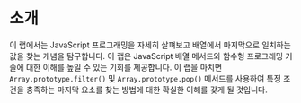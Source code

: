 # 소개

이 랩에서는 JavaScript 프로그래밍을 자세히 살펴보고 배열에서 마지막으로 일치하는 값을 찾는 개념을 탐구합니다. 이 랩은 JavaScript 배열 메서드와 함수형 프로그래밍 기술에 대한 이해를 높일 수 있는 기회를 제공합니다. 이 랩을 마치면 `Array.prototype.filter()` 및 `Array.prototype.pop()` 메서드를 사용하여 특정 조건을 충족하는 마지막 요소를 찾는 방법에 대한 확실한 이해를 갖게 될 것입니다.
